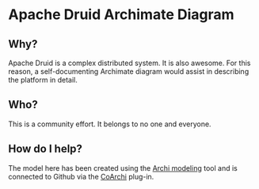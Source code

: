 # Apache Druid Archimate Diagram

## Why?

Apache Druid is a complex distributed system.  It is also awesome.  For this reason, a self-documenting Archimate diagram would assist in describing the platform in detail.

## Who?

This is a community effort.  It belongs to no one and everyone.

## How do I help?

The model here has been created using the [Archi modeling](https://www.archimatetool.com/download/) tool and is connected to Github via the [CoArchi](https://www.archimatetool.com/plugins/) plug-in.
